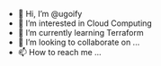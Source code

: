 - 👋 Hi, I’m @ugoify
- 👀 I’m interested in Cloud Computing
- 🌱 I’m currently learning Terraform
- 💞️ I’m looking to collaborate on ...
- 📫 How to reach me ...

<!---
ugoify/ugoify is a ✨ special ✨ repository because its `README.md` (this file) appears on your GitHub profile.
You can click the Preview link to take a look at your changes.
--->
